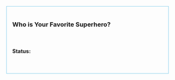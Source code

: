 <html>
<head>
    <SCRIPT type="text/javascript" lang="javascript"
    src="http://cdn.gigya.com/JS/socialize.js?apikey=3_mK2cmEzLkzhqe4MUrtPncxbv4wKsYAhsew0iVwhVUls3c_Jx_HLX434jAVpq5M_W">
    </SCRIPT>
</head>
<body>
<div id="runningCodeExample" style="border: 1px solid skyblue; padding: 15px; width: 400px; display: block; height: auto;">
    <h3 >Who is Your Favorite Superhero?</h3>
    <DIV id="reactionsDiv"></DIV> <!-- Reactions Plugin DIV Container -->
    <br />
    <h4 >Status:</h4>
    <div id="status"></div>
    <br/>
    <div id="results"></div>
    <script language="javascript">
         
        // UserAction
        var UA = new gigya.socialize.UserAction();
        UA.setLinkBack("http://www.gigya.com");  
         
        // Reaction buttons
        var buttons=[
        {
            ID: 'Superman',
            text: 'Superman',
            noButtonBorders:'true',
            iconImgUp:'http://wikifiles.gigya.com/images/checkbox.png',
            iconImgDown:'http://wikifiles.gigya.com/images/checkbox_selected.png',
            feedMessage: 'Superman is my favorite superhero!',
            tooltip:'Superman is my favorite superhero'
        }
         
        ,{
            ID: 'Batman',
            text: 'Batman',
            noButtonBorders:'true',
            iconImgUp:'http://wikifiles.gigya.com/images/checkbox.png',
            iconImgDown:'http://wikifiles.gigya.com/images/checkbox_selected.png',
            feedMessage: 'Batman is my favorite superhero!',
            tooltip:'Batman is my favorite superhero'       
        }
        ,{
            ID: 'Wonder Woman',
            text: 'Wonder Woman',
            noButtonBorders:'true',
            iconImgUp:'http://wikifiles.gigya.com/images/checkbox.png',
            iconImgDown:'http://wikifiles.gigya.com/images/checkbox_selected.png',     
            feedMessage: 'Wonder Woman is my favorite superhero!',
            tooltip:'Wonder Woman is my favorite superhero'
        }
        ,{
            ID: 'The Flash',
            text: 'The Flash',
            noButtonBorders:'true',
            iconImgUp:'http://wikifiles.gigya.com/images/checkbox.png',
            iconImgDown:'http://wikifiles.gigya.com/images/checkbox_selected.png',
            feedMessage: 'The Flash is my favorite superhero!',
            tooltip:'The Flash is my favorite superhero'   
        }
        ,{
            ID: 'Spider-man',
            text: 'Spider-man',
            noButtonBorders:'true',
            iconImgUp:'http://wikifiles.gigya.com/images/checkbox.png',
            iconImgDown:'http://wikifiles.gigya.com/images/checkbox_selected.png',
            feedMessage: 'Spider-man is my favorite superhero!',
            tooltip:'Spider-man is my favorite superhero'  
        }
        ,{
            ID: 'Wolverine',
            text: 'Wolverine',
            noButtonBorders:'true',
            iconImgUp:'http://wikifiles.gigya.com/images/checkbox.png',
            iconImgDown:'http://wikifiles.gigya.com/images/checkbox_selected.png',
            feedMessage: 'Wolverine is my favorite superhero!',
            tooltip:'Wolverine is my favorite superhero'   
        }
        ,{
            ID: 'Iron Man',
            text: 'Iron Man',
            noButtonBorders:'true',
            iconImgUp:'http://wikifiles.gigya.com/images/checkbox.png',
            iconImgDown:'http://wikifiles.gigya.com/images/checkbox_selected.png',
            feedMessage: 'Iron Man is my favorite superhero!',
            tooltip:'Iron Man is my favorite superhero'
        }
        ,{
            ID: 'The Incredible Hulk',
            text: 'The Incredible Hulk',
            noButtonBorders:'true',
            iconImgUp:'http://wikifiles.gigya.com/images/checkbox.png',
            iconImgDown:'http://wikifiles.gigya.com/images/checkbox_selected.png',
            feedMessage: 'The Incredible Hulk is my favorite superhero!',
            tooltip:'The Incredible Hulk is my favorite superhero' 
        }
        ];
         
        function printResponse(response) {
            if ( response.errorCode == 0 ) {           
                var myCounts = response['counts'];        
                if ( null!=myCounts && myCounts.length>0) {      
                    var msg = 'Poll Results: <br><br>';      
                    for (var index in myCounts) {
                        msg += myCounts[index].buttonId + ': ' + myCounts[index].count + '<br>';
                    }
                    document.getElementById('results').innerHTML = msg;
                }
                else {
                    alert('No Counts were returned');
                }
            }
            else {
                alert('Error :' + response.errorMessage);
            }
        }
         
        var countParams ={
            barID:'superheropoll',
            buttonIDs:'Superman,Batman,Wonder Woman,The Flash,Spider-man,Wolverine,Iron Man,The Incredible Hulk',
            callback:printResponse
        };
        var reactionsParams ={
            barID: 'superheropoll',
            containerID:'reactionsDiv',
            layout:'vertical',
            reactions:buttons,
            bodyText:'Share it on your favorite social networks:',
            cid: '',
            userAction:UA, // The userAction must be defined, even though it is overriden in each reaction button
            multipleReactions:'false', //
            onSendDone:function(a){document.getElementById('status').innerHTML = "Reaction Published!";},
            onReactionClicked :function(a){document.getElementById('status').innerHTML = "Reaction Clicked!";},
            onReactionClicked: function(a){gigya.socialize.getReactionsCount(countParams);}
        };
         
        gigya.socialize.showReactionsBarUI(reactionsParams);
    </script>
</div>
</body>
</html>
